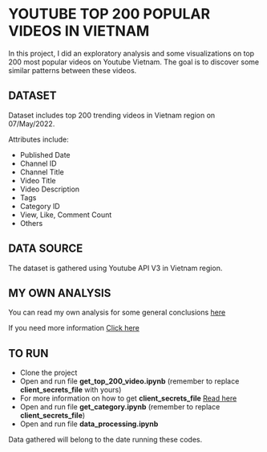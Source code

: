 # YOUTUBE TOP 200 POPULAR VIDEOS IN VIETNAM
In this project, I did an exploratory analysis and some visualizations on top 200 most popular videos on Youtube Vietnam. The goal is to discover some similar patterns between these videos.
## DATASET
Dataset includes top 200 trending videos in Vietnam region on 07/May/2022.

Attributes include:
- Published Date
- Channel ID
- Channel Title
- Video Title
- Video Description
- Tags
- Category ID
- View, Like, Comment Count
- Others
## DATA SOURCE
The dataset is gathered using Youtube API V3 in Vietnam region.
## MY OWN ANALYSIS
You can read my own analysis for some general conclusions [here](https://github.com/hoongdoong/youtube-popular-vids-vn/blob/main/Analysis.md)

If you need more information [Click here](https://developers.google.com/youtube/v3/getting-started)
## TO RUN
- Clone the project
- Open and run file **get_top_200_video.ipynb** (remember to replace **client_secrets_file** with yours)
- For more information on how to get **client_secrets_file** [Read here](https://stackoverflow.com/questions/40136699/using-google-api-for-python-where-do-i-get-the-client-secrets-json-file-from)
- Open and run file **get_category.ipynb** (remember to replace **client_secrets_file**)
- Open and run file **data_processing.ipynb**

Data gathered will belong to the date running these codes.